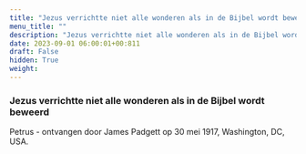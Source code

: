 ```yaml
---
title: "Jezus verrichtte niet alle wonderen als in de Bijbel wordt beweerd"
menu_title: ""
description: "Jezus verrichtte niet alle wonderen als in de Bijbel wordt beweerd"
date: 2023-09-01 06:00:01+00:811
draft: False
hidden: True
weight:
---
```

### Jezus verrichtte niet alle wonderen als in de Bijbel wordt beweerd

Petrus - ontvangen door James Padgett op 30 mei 1917, Washington, DC, USA.
